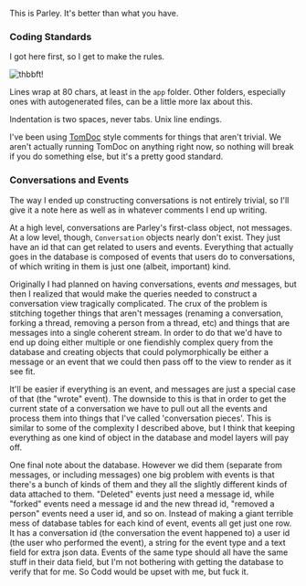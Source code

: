 This is Parley.  It's better than what you have.

### Coding Standards
I got here first, so I get to make the rules.

![thbbft!](http://www.mortalwombat.com/Special/BilltheCat.jpg)

Lines wrap at 80 chars, at least in the `app` folder.  Other folders, especially
ones with autogenerated files, can be a little more lax about this.

Indentation is two spaces, never tabs.  Unix line endings.

I've been using [TomDoc](https://github.com/mojombo/tomdoc/blob/master/tomdoc.md)
style comments for things that aren't trivial.  We aren't actually running
TomDoc on anything right now, so nothing will break if you do something else,
but it's a pretty good standard.

### Conversations and Events
The way I ended up constructing conversations is not entirely trivial, so I'll
give it a note here as well as in whatever comments I end up writing.

At a high level, conversations are Parley's first-class object, not messages.
At a low level, though, `Conversation` objects nearly don't exist.  They just
have an id that can get related to users and events.  Everything that actually
goes in the database is composed of events that users do to conversations, of
which writing in them is just one (albeit, important) kind.

Originally I had planned on having conversations, events *and* messages, but
then I realized that would make the queries needed to construct a conversation
view tragically complicated.  The crux of the problem is stitching together
things that aren't messages (renaming a conversation, forking a thread,
removing a person from a thread, etc) and things that are messages into a single
coherent stream.  In order to do that we'd have to end up doing either multiple
or one fiendishly complex query from the database and creating objects that
could polymorphically be either a message or an event that we could then pass
off to the view to render as it see fit.

It'll be easier if everything is an event, and messages are just a special case
of that (the "wrote" event).  The downside to this is that in order to get the
current state of a conversation we have to pull out all the events and process
them into things that I've called 'conversation pieces'.  This is similar to
some of the complexity I described above, but I think that keeping everything as
one kind of object in the database and model layers will pay off.

One final note about the database.  However we did them (separate from messages,
or including messages) one big problem with events is that there's a bunch of
kinds of them and they all the slightly different kinds of data attached to
them.  "Deleted" events just need a message id, while "forked" events need a
message id and the new thread id, "removed a person" events need a user id, and
so on. Instead of making a giant terrible mess of database tables for each kind
of event, events all get just one row.  It has a conversation id (the
conversation the event happened to) a user id (the user who performed the
event), a string for the event type and a text field for extra json data.
Events of the same type should all have the same stuff in their data field, but
I'm not bothering with getting the database to verify that for me.  So Codd
would be upset with me, but fuck it.
